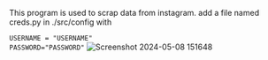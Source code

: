 This program is used to scrap data from instagram.
add a file named creds.py in ./src/config with

`USERNAME = "USERNAME"`<br>
`PASSWORD="PASSWORD"`
![Screenshot 2024-05-08 151648](https://github.com/yogeshwaran08/Insta-data-scrapper-python/assets/85753695/4cc60ffa-a61d-4aa9-96dd-d9b4e2c8a86b)
